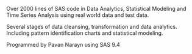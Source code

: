 
Over 2000 lines of SAS code in Data Analytics, Statistical Modeling and Time Series Analysis using real world data and test data.

Several stages of data cleansing, transformation and data analytics. Including pattern identification charts and statistical modeling.

Programmed by Pavan Narayn using SAS 9.4


